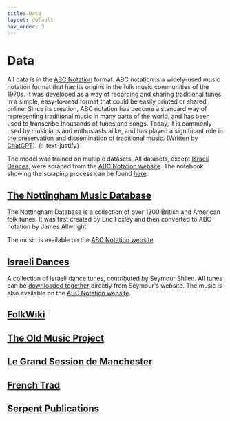 ```yaml
---
title: Data
layout: default
nav_order: 3
---
```


# Data

All data is in the [ABC Notation] format. ABC notation is a widely-used music notation format that has its origins in the folk music communities of the 1970s. It was developed as a way of recording and sharing traditional tunes in a simple, easy-to-read format that could be easily printed or shared online. Since its creation, ABC notation has become a standard way of representing traditional music in many parts of the world, and has been used to transcribe thousands of tunes and songs. Today, it is commonly used by musicians and enthusiasts alike, and has played a significant role in the preservation and dissemination of traditional music.
(Written by [ChatGPT](https://chat.openai.com/)).
{: .text-justify}

The model was trained on multiple datasets. All datasets, except [Israeli Dances](#israeli-dances), were scraped from the [ABC Notation website][ABC].
The notebook showing the scraping process can be found [here](https://github.com/eyal-sasson/music-rnn/blob/main/Data_Scraping.ipynb).

## [The Nottingham Music Database](https://abc.sourceforge.net/NMD/)

The Nottingham Database is a collection of over 1200 British and American folk tunes.
It was first created by Eric Foxley and then converted to ABC notation by James Allwright.

The music is available on the [ABC Notation website](https://abcnotation.com/searchTunes?q=site:abc.sourceforge.net/NMD).

## [Israeli Dances](https://ifdo.ca/~seymour/runabc/top.html)

A collection of Israeli dance tunes, contributed by Seymour Shlien. All tunes can be [downloaded together](https://ifdo.ca/~seymour/runabc/isra.abc) directly from Seymour's website. The music is also available on the [ABC Notation website](https://abcnotation.com/searchTunes?q=site:ifdo.ca/~seymour/runabc).

## [FolkWiki](http://www.folkwiki.se/)

## [The Old Music Project](http://www.oldmusicproject.com/oneils1.html)

## [Le Grand Session de Manchester](http://www.lesession.co.uk/music/)

## [French Trad](http://www.tradfrance.com/)

## [Serpent Publications](http://serpentpublications.org/)


[ABC]: https://abcnotation.com
[ABC Notation]: https://en.wikipedia.org/wiki/ABC_notation
